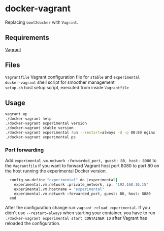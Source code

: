 # docker-vagrant

Replacing `boot2docker` with `Vagrant`.

## Requirements
[Vagrant](https://www.vagrantup.com/)

## Files
`Vagrantfile` Vagrant configuration file for `stable` and `experimental`  
`docker-vagrant` shell script for smoother management  
`setup.sh` host setup script, executed from inside `Vagrantfile`  

## Usage
```sh
vagrant up
./docker-vagrant help
./docker-vagrant experimental version
./docker-vagrant stable version
./docker-vagrant experimental run --restart=always -d -p 80:80 nginx
./docker-vagrant experimental ps
```

### Port forwarding
Add `experimental.vm.network :forwarded_port, guest: 80, host: 8080` to the
`Vagrantfile` if you want to forward Vagrant host port 8080 to port 80 on the
host running the experimental Docker version.

```sh
  config.vm.define "experimental" do |experimental|
    experimental.vm.network :private_network, ip: "192.168.10.15"
    experimental.vm.hostname = "experimental"
    experimental.vm.network :forwarded_port, guest: 80, host: 8080
  end
```

After the configuration change run `vagrant reload experimental`. If you
didn't use `--restart=always` when starting your container, you have to
run `./docker-vagrant experimental start CONTAINER ID` after Vagrant has
reloaded the configuration.



